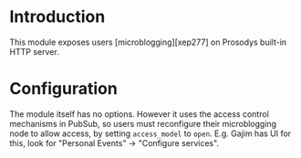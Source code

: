 # Introduction

This module exposes users [microblogging][xep277] on Prosodys built-in HTTP server.

# Configuration

The module itself has no options. However it uses the access control
mechanisms in PubSub, so users must reconfigure their microblogging node
to allow access, by setting `access_model` to `open`.
E.g. Gajim has UI for this, look for "Personal Events" → "Configure
services".

